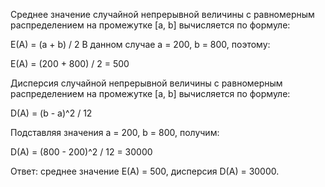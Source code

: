 Среднее значение случайной непрерывной величины с равномерным распределением на промежутке [a, b] вычисляется по формуле:

E(A) = (a + b) / 2
В данном случае a = 200, b = 800, поэтому:

E(A) = (200 + 800) / 2 = 500

Дисперсия случайной непрерывной величины с равномерным распределением на промежутке [a, b] вычисляется по формуле:

D(A) = (b - a)^2 / 12

Подставляя значения a = 200, b = 800, получим:

D(A) = (800 - 200)^2 / 12 = 30000

Ответ: среднее значение E(A) = 500, дисперсия D(A) = 30000.
